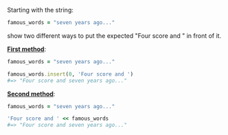 Starting with the string:

```ruby
famous_words = "seven years ago..."
```

show two different ways to put the expected "Four score and " in front of it.

<ins>**First method**</ins>: 

```ruby
famous_words = "seven years ago..."

famous_words.insert(0, 'Four score and ')
#=> "Four score and seven years ago..."
```



<ins>**Second method**</ins>: 

```ruby
famous_words = "seven years ago..."

'Four score and ' << famous_words
#=> "Four score and seven years ago..."
```



